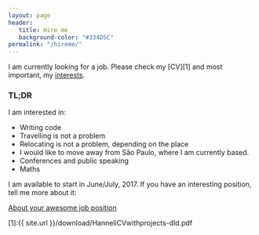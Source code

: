```yaml
---
layout: page
header:
   title: Hire me
   background-color: "#334D5C"
permalink: "/hireme/"
---
```


I am currently looking for a job. Please check my [CV][1] and most important, my [interests](/interests).

### TL;DR
I am interested in:
* Writing code
* Travelling is not a problem
* Relocating is not a problem, depending on the place
* I would like to move away from São Paulo, where I am currently based.
* Conferences and public speaking
* Maths

I am available to start in June/July, 2017. If you have an interesting position, tell me more about it:

<p><a class="button radius" href="https://docs.google.com/forms/d/e/1FAIpQLSeitvbdokQiYbOaBi2_DUhl8Q5biz0nKEAy-0FVpOZgM9PU4g/viewform?usp=sf_link" target="_blank">About your awesome job position</a></p>

[1]:{{ site.url }}/download/HanneliCVwithprojects-dld.pdf

